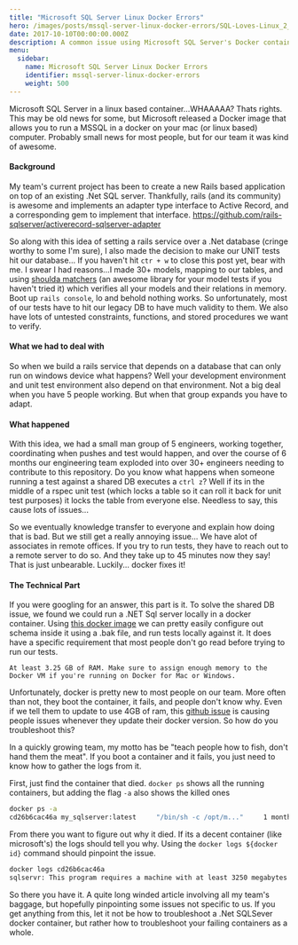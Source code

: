 ```yaml
---
title: "Microsoft SQL Server Linux Docker Errors"
hero: /images/posts/mssql-server-linux-docker-errors/SQL-Loves-Linux_2_Twitter-002.png
date: 2017-10-10T00:00:00.000Z
description: A common issue using Microsoft SQL Server's Docker container
menu:
  sidebar:
    name: Microsoft SQL Server Linux Docker Errors
    identifier: mssql-server-linux-docker-errors
    weight: 500
---
```


Microsoft SQL Server in a linux based container...WHAAAAA? Thats rights. This may be old news for some, but Microsoft released a Docker image that allows you to run a MSSQL in a docker on your mac (or linux based) computer. Probably small news for most people, but for our team it was kind of awesome.

#### Background
My team's current project has been to create a new Rails based application on top of an existing .Net SQL server. Thankfully, rails (and its community) is awesome and implements an adapter type interface to Active Record, and a corresponding gem to implement that interface. https://github.com/rails-sqlserver/activerecord-sqlserver-adapter

So along with this idea of setting a rails service over a .Net database (cringe worthy to some I'm sure), I also made the decision to make our UNIT tests hit our database... If you haven't hit `ctr + w` to close this post yet, bear with me. I swear I had reasons...I made 30+ models, mapping to our tables, and using [shoulda matchers](https://github.com/thoughtbot/shoulda-matchers) (an awesome library for your model tests if you haven't tried it) which verifies all your models and their relations in memory. Boot up `rails console`, lo and behold nothing works. So unfortunately, most of our tests have to hit our legacy DB to have much validity to them. We also have lots of untested constraints, functions, and stored procedures we want to verify.

#### What we had to deal with
So when we build a rails service that depends on a database that can only run on windows device what happens? Well your development environment and unit test environment also depend on that environment. Not a big deal when you have 5 people working. But when that group expands you have to adapt.

#### What happened
With this idea, we had a small man group of 5 engineers, working together, coordinating when pushes and test would happen, and over the course of 6 months our engineering team exploded into over 30+ engineers needing to contribute to this repository. Do you know what happens when someone running a test against a shared DB executes a `ctrl z`? Well if its in the middle of a rspec unit test (which locks a table so it can roll it back for unit test purposes) it locks the table from everyone else. Needless to say, this cause lots of issues...

So we eventually knowledge transfer to everyone and explain how doing that is bad. But we still get a really annoying issue... We  have alot of associates in remote offices. If you try to run tests, they have to reach out to a remote server to do so. And they take up to 45  minutes now they say! That is just unbearable. Luckily... docker fixes it!

#### The Technical Part
If you were googling for an answer, this part is it. To solve the shared DB issue, we found we could run a .NET Sql server locally in a docker container. Using [this docker image](https://hub.docker.com/r/microsoft/mssql-server-linux/) we can pretty easily configure out schema inside it using a .bak file, and run tests locally against it. It does have a specific requirement that most people don't go read before trying to run our tests.

`At least 3.25 GB of RAM. Make sure to assign enough memory to the Docker VM if you're running on Docker for Mac or Windows.`

Unfortunately, docker is pretty new to most people on our team. More often than not, they boot the container, it fails, and people don't know why. Even if we tell them to update to use 4GB of ram, this [github issue](https://github.com/docker/for-mac/issues/1354) is causing people issues whenever they update their docker version. So how do you troubleshoot this?

In a quickly growing team, my motto has be "teach people how to fish, don't hand them the meat". If you boot a container and it fails, you just need to know how to gather the logs from it.

First, just find the container that died. `docker ps` shows all the running containers, but adding the flag `-a` also shows the killed ones

```sh
docker ps -a
cd26b6cac46a my_sqlserver:latest     "/bin/sh -c /opt/m..."     1 months ago Exited (1)     1 months ago SQLSERVER

```

From there you want to figure out why it died. If its a decent container (like microsoft's) the logs should tell you why. Using the `docker logs ${docker id}` command should pinpoint the issue.

```sh
docker logs cd26b6cac46a
sqlservr: This program requires a machine with at least 3250 megabytes of memory.
```

So there you have it. A quite long winded article involving all my team's baggage, but hopefully pinpointing some issues not specific to us. If you get anything from this, let it not be how to troubleshoot a .Net SQLSever docker container, but rather how to troubleshoot your failing containers as a whole.